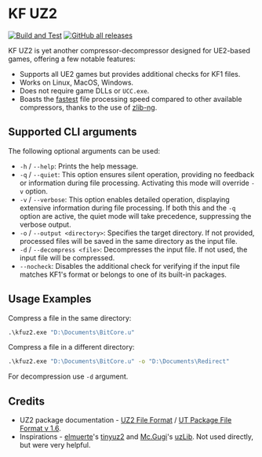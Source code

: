 # KF UZ2

[![Build and Test](https://github.com/InsultingPros/KFRedirectTool/actions/workflows/build.yml/badge.svg?branch=main)](https://github.com/InsultingPros/KFRedirectTool/actions/workflows/build.yml) [![GitHub all releases](https://img.shields.io/github/downloads/InsultingPros/KFRedirectTool/total)](https://github.com/InsultingPros/KFRedirectTool/releases)

KF UZ2 is yet another compressor-decompressor designed for UE2-based games, offering a few notable features:

- Supports all UE2 games but provides additional checks for KF1 files.
- Works on Linux, MacOS, Windows.
- Does not require game DLLs or `UCC.exe`.
- Boasts the [fastest](../Docs/Benchmark.md) file processing speed compared to other available compressors, thanks to the use of [zlib-ng](https://github.com/zlib-ng/zlib-ng).

## Supported CLI arguments

The following optional arguments can be used:

- `-h` / `--help`: Prints the help message.
- `-q` / `--quiet`: This option ensures silent operation, providing no feedback or information during file processing. Activating this mode will override `-v` option.
- `-v` / `--verbose`: This option enables detailed operation, displaying extensive information during file processing. If both this and the `-q` option are active, the quiet mode will take precedence, suppressing the verbose output.
- `-o` / `--output <directory>`: Specifies the target directory. If not provided, processed files will be saved in the same directory as the input file.
- `-d` / `--decompress <file>`: Decompresses the input file. If not used, the input file will be compressed.
- `--nocheck`: Disables the additional check for verifying if the input file matches KF1's format or belongs to one of its built-in packages.

## Usage Examples

Compress a file in the same directory:

```cmd
.\kfuz2.exe "D:\Documents\BitCore.u"
```

Compress a file in a different directory:

```cmd
.\kfuz2.exe "D:\Documents\BitCore.u" -o "D:\Documents\Redirect"
```

For decompression use `-d` argument.

## Credits

- UZ2 package documentation - [UZ2 File Format](https://wiki.beyondunreal.com/UZ2_file#File_format) / [UT Package File Format v 1.6](https://archive.org/details/ut-package-file-format).
- Inspirations - [elmuerte](https://github.com/elmuerte)'s [tinyuz2](https://unrealadmin.org/forums/showthread.php?t=10192) and [Mc.Gugi](https://unrealadmin.org/forums/member.php?u=17138)'s [uzLib](https://unrealadmin.org/forums/showthread.php?p=172927). Not used directly, but were very helpful.
